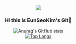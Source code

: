 <div align = "center">
  <img src="https://capsule-render.vercel.app/api?type=waving&color=auto&height=200&section=header&text=EunSeoKim's Git&fontSize=90" />

  ### Hi this is EunSeoKim's Git👋
  
  ![Anurag's GitHub stats](https://github-readme-stats.vercel.app/api?username=daneng4&show_icons=true&theme=radical)
  <br>
  [![Top Langs](https://github-readme-stats.vercel.app/api/top-langs/?username=daneng4)](https://github.com/anuraghazra/github-readme-stats)

</div>
